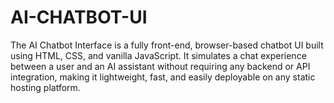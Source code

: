 # AI-CHATBOT-UI
The AI Chatbot Interface is a fully front-end, browser-based chatbot UI built using HTML, CSS, and vanilla JavaScript. It simulates a chat experience between a user and an AI assistant without requiring any backend or API integration, making it lightweight, fast, and easily deployable on any static hosting platform. 
